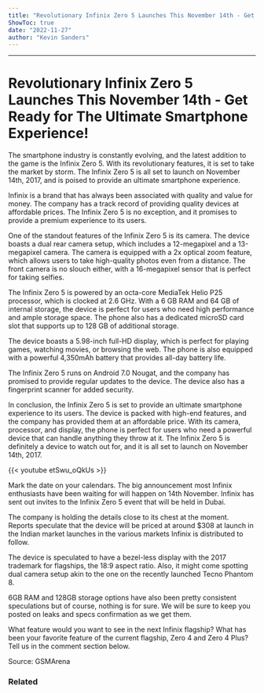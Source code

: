 ```yaml
---
title: "Revolutionary Infinix Zero 5 Launches This November 14th - Get Ready for The Ultimate Smartphone Experience!"
ShowToc: true 
date: "2022-11-27"
author: "Kevin Sanders"
---
```

*****
# Revolutionary Infinix Zero 5 Launches This November 14th - Get Ready for The Ultimate Smartphone Experience!

The smartphone industry is constantly evolving, and the latest addition to the game is the Infinix Zero 5. With its revolutionary features, it is set to take the market by storm. The Infinix Zero 5 is all set to launch on November 14th, 2017, and is poised to provide an ultimate smartphone experience.

Infinix is a brand that has always been associated with quality and value for money. The company has a track record of providing quality devices at affordable prices. The Infinix Zero 5 is no exception, and it promises to provide a premium experience to its users.

One of the standout features of the Infinix Zero 5 is its camera. The device boasts a dual rear camera setup, which includes a 12-megapixel and a 13-megapixel camera. The camera is equipped with a 2x optical zoom feature, which allows users to take high-quality photos even from a distance. The front camera is no slouch either, with a 16-megapixel sensor that is perfect for taking selfies.

The Infinix Zero 5 is powered by an octa-core MediaTek Helio P25 processor, which is clocked at 2.6 GHz. With a 6 GB RAM and 64 GB of internal storage, the device is perfect for users who need high performance and ample storage space. The phone also has a dedicated microSD card slot that supports up to 128 GB of additional storage.

The device boasts a 5.98-inch full-HD display, which is perfect for playing games, watching movies, or browsing the web. The phone is also equipped with a powerful 4,350mAh battery that provides all-day battery life.

The Infinix Zero 5 runs on Android 7.0 Nougat, and the company has promised to provide regular updates to the device. The device also has a fingerprint scanner for added security.

In conclusion, the Infinix Zero 5 is set to provide an ultimate smartphone experience to its users. The device is packed with high-end features, and the company has provided them at an affordable price. With its camera, processor, and display, the phone is perfect for users who need a powerful device that can handle anything they throw at it. The Infinix Zero 5 is definitely a device to watch out for, and it is all set to launch on November 14th, 2017.

{{< youtube etSwu_oQkUs >}} 



Mark the date on your calendars. The big announcement most Infinix enthusiasts have been waiting for will happen on 14th November. Infinix has sent out invites to the Infinix Zero 5 event that will be held in Dubai.
 
The company is holding the details close to its chest at the moment. Reports speculate that the device will be priced at around $308 at launch in the Indian market launches in the various markets Infinix is distributed to follow.
 
The device is speculated to have a bezel-less display with the 2017 trademark for flagships, the 18:9 aspect ratio. Also, it might come spotting dual camera setup akin to the one on the recently launched Tecno Phantom 8.
 
6GB RAM and 128GB storage options have also been pretty consistent speculations but of course, nothing is for sure. We will be sure to keep you posted on leaks and specs confirmation as we get them.
 
What feature would you want to see in the next Infinix flagship? What has been your favorite feature of the current flagship, Zero 4 and Zero 4 Plus? Tell us in the comment section below.
 
Source: GSMArena
 
### Related



